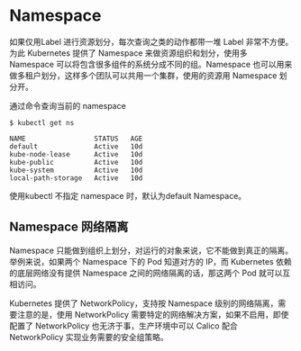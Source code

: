 # Namespace

如果仅用Label 进行资源划分，每次查询之类的动作都带一堆 Label 非常不方便。为此 Kubernetes 提供了 Namespace 来做资源组织和划分，使用多 Namespace 可以将包含很多组件的系统分成不同的组。Namespace 也可以用来做多租户划分，这样多个团队可以共用一个集群，使用的资源用 Namespace 划分开。

通过命令查询当前的 namespace

```
$ kubectl get ns

NAME                 STATUS   AGE
default              Active   10d
kube-node-lease      Active   10d
kube-public          Active   10d
kube-system          Active   10d
local-path-storage   Active   10d
```
使用kubectl 不指定 namespace 时，默认为default Namespace。

## Namespace 网络隔离

Namespace 只能做到组织上划分，对运行的对象来说，它不能做到真正的隔离。举例来说，如果两个 Namespace 下的 Pod 知道对方的 IP，而 Kubernetes 依赖的底层网络没有提供 Namespace 之间的网络隔离的话，那这两个 Pod 就可以互相访问。

Kubernetes 提供了 NetworkPolicy，支持按 Namespace 级别的网络隔离，需要注意的是，使用 NetworkPolicy 需要特定的网络解决方案，如果不启用，即使配置了 NetworkPolicy 也无济于事，生产环境中可以 Calico 配合 NetworkPolicy 实现业务需要的安全组策略。